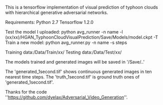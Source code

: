 This is a tensorflow implementation of visual prediction of typhoon clouds with hierarchical generative adversarial networks.

Requirements:
Python 2.7
Tensorflow 1.2.0

Test the model I uploaded:
python avg_runner -n name -l (xx/xx)/HGAN_TyphoonCloudVisualPrediction/Save/Models/model.ckpt -T
Train a new model:
python avg_runner.py -n name -s steps

Training data:/Data/Train/xx/
Testing data:/Data/Test/xx/

The models trained and generated images will be saved in '/Save/..'

The 'generated_1second.tif' shows continuous generated images in ten nearest time steps. The 'truth_1second.tif' is ground truth ones of 'generated_1second.tif'.

Thanks for the code ''https://github.com/dyelax/Adversarial_Video_Generation''.